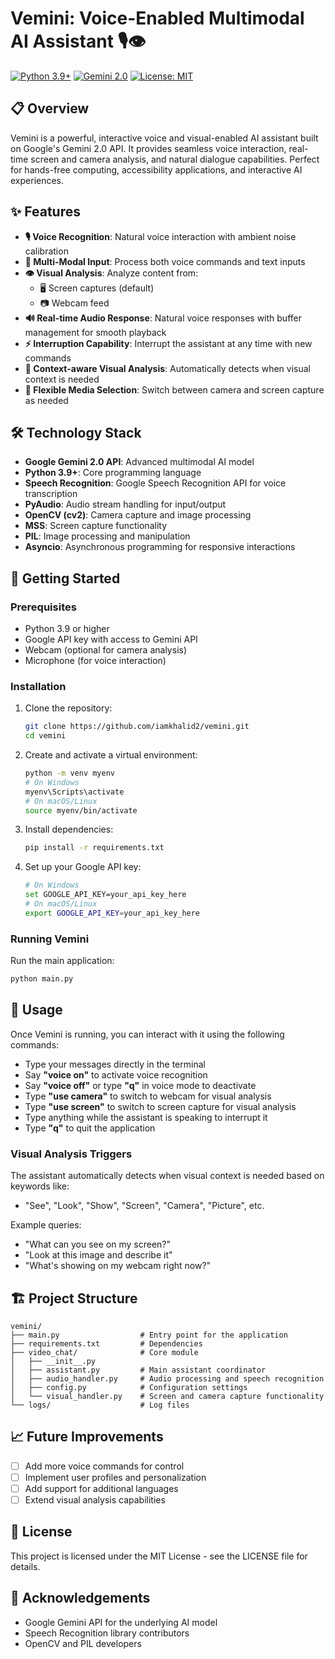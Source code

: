 # Vemini: Voice-Enabled Multimodal AI Assistant 🎙️👁️

[![Python 3.9+](https://img.shields.io/badge/python-3.9%2B-blue)](https://www.python.org/downloads/)
[![Gemini 2.0](https://img.shields.io/badge/Gemini-2.0-green)](https://ai.google.dev/)
[![License: MIT](https://img.shields.io/badge/License-MIT-yellow.svg)](https://opensource.org/licenses/MIT)

## 📋 Overview

Vemini is a powerful, interactive voice and visual-enabled AI assistant built on Google's Gemini 2.0 API. It provides seamless voice interaction, real-time screen and camera analysis, and natural dialogue capabilities. Perfect for hands-free computing, accessibility applications, and interactive AI experiences.

## ✨ Features

- **🎙️ Voice Recognition**: Natural voice interaction with ambient noise calibration
- **🔄 Multi-Modal Input**: Process both voice commands and text inputs
- **👁️ Visual Analysis**: Analyze content from:
  - 🖥️ Screen captures (default)
  - 📷 Webcam feed
- **🔊 Real-time Audio Response**: Natural voice responses with buffer management for smooth playback
- **⚡ Interruption Capability**: Interrupt the assistant at any time with new commands
- **🧠 Context-aware Visual Analysis**: Automatically detects when visual context is needed
- **🔌 Flexible Media Selection**: Switch between camera and screen capture as needed

## 🛠️ Technology Stack

- **Google Gemini 2.0 API**: Advanced multimodal AI model
- **Python 3.9+**: Core programming language
- **Speech Recognition**: Google Speech Recognition API for voice transcription
- **PyAudio**: Audio stream handling for input/output
- **OpenCV (cv2)**: Camera capture and image processing
- **MSS**: Screen capture functionality
- **PIL**: Image processing and manipulation
- **Asyncio**: Asynchronous programming for responsive interactions

## 🚀 Getting Started

### Prerequisites

- Python 3.9 or higher
- Google API key with access to Gemini API
- Webcam (optional for camera analysis)
- Microphone (for voice interaction)

### Installation

1. Clone the repository:
   ```bash
   git clone https://github.com/iamkhalid2/vemini.git
   cd vemini
   ```

2. Create and activate a virtual environment:
   ```bash
   python -m venv myenv
   # On Windows
   myenv\Scripts\activate
   # On macOS/Linux
   source myenv/bin/activate
   ```

3. Install dependencies:
   ```bash
   pip install -r requirements.txt
   ```

4. Set up your Google API key:
   ```bash
   # On Windows
   set GOOGLE_API_KEY=your_api_key_here
   # On macOS/Linux
   export GOOGLE_API_KEY=your_api_key_here
   ```

### Running Vemini

Run the main application:
```bash
python main.py
```

## 💬 Usage

Once Vemini is running, you can interact with it using the following commands:

- Type your messages directly in the terminal
- Say **"voice on"** to activate voice recognition
- Say **"voice off"** or type **"q"** in voice mode to deactivate
- Type **"use camera"** to switch to webcam for visual analysis
- Type **"use screen"** to switch to screen capture for visual analysis
- Type anything while the assistant is speaking to interrupt it
- Type **"q"** to quit the application

### Visual Analysis Triggers

The assistant automatically detects when visual context is needed based on keywords like:
- "See", "Look", "Show", "Screen", "Camera", "Picture", etc.

Example queries:
- "What can you see on my screen?"
- "Look at this image and describe it"
- "What's showing on my webcam right now?"

## 🏗️ Project Structure

```
vemini/
├── main.py                  # Entry point for the application
├── requirements.txt         # Dependencies
├── video_chat/              # Core module
│   ├── __init__.py
│   ├── assistant.py         # Main assistant coordinator
│   ├── audio_handler.py     # Audio processing and speech recognition
│   ├── config.py            # Configuration settings
│   └── visual_handler.py    # Screen and camera capture functionality
└── logs/                    # Log files
```

## 📈 Future Improvements

- [ ] Add more voice commands for control
- [ ] Implement user profiles and personalization
- [ ] Add support for additional languages
- [ ] Extend visual analysis capabilities

## 📜 License

This project is licensed under the MIT License - see the LICENSE file for details.

## 🙏 Acknowledgements

- Google Gemini API for the underlying AI model
- Speech Recognition library contributors
- OpenCV and PIL developers